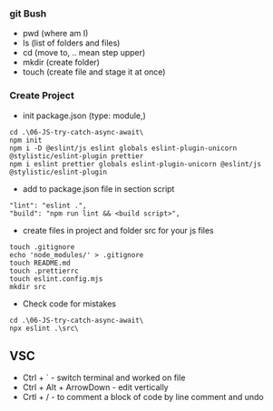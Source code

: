 ### git Bush

- pwd (where am I)
- ls (list of folders and files)
- cd (move to, .. mean step upper)
- mkdir (create folder)
- touch (create file and stage it at once)

### Create Project

- init package.json (type: module,)

```
cd .\06-JS-try-catch-async-await\
npm init
npm i -D @eslint/js eslint globals eslint-plugin-unicorn @stylistic/eslint-plugin prettier
npm i eslint prettier globals eslint-plugin-unicorn @eslint/js @stylistic/eslint-plugin
```

- add to package.json file in section script

```
"lint": "eslint .",
"build": "npm run lint && <build script>",
```

- create files in project and folder src for your js files

```
touch .gitignore
echo 'node_modules/' > .gitignore
touch README.md
touch .prettierrc
touch eslint.config.mjs
mkdir src
```

- Check code for mistakes

```
cd .\06-JS-try-catch-async-await\
npx eslint .\src\
```

## VSC

- Ctrl + ` - switch terminal and worked on file
- Ctrl + Alt + ArrowDown - edit vertically
- Crtl + / - to comment a block of code by line comment and undo

